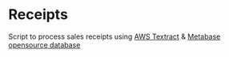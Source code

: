 # Receipts
Script to process sales receipts using [AWS Textract](https://aws.amazon.com/textract/) &amp; [Metabase opensource database](https://www.metabase.com/start/oss/)
